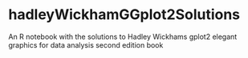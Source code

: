 # hadleyWickhamGGplot2Solutions
An R notebook with the solutions to Hadley Wickhams gplot2 elegant graphics for data analysis second edition book
